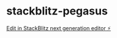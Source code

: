 # stackblitz-pegasus

[Edit in StackBlitz next generation editor ⚡️](https://stackblitz.com/~/github.com/robin-UI/stackblitz-pegasus)